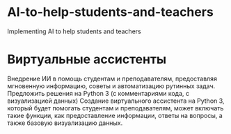 # AI-to-help-students-and-teachers
Implementing AI to help students and teachers
# Виртуальные ассистенты
Внедрение ИИ в помощь студентам и преподавателям, предоставляя мгновенную информацию, советы и автоматизацию рутинных задач. Предложить решения на Python 3 (c комментариями кода, с визуализацией данных) Создание виртуального ассистента на Python 3, который будет помогать студентам и преподавателям, может включать такие функции, как предоставление информации, ответы на вопросы, а также базовую визуализацию данных.
